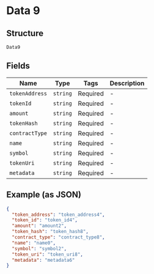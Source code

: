 
# Data 9

## Structure

`Data9`

## Fields

| Name | Type | Tags | Description |
|  --- | --- | --- | --- |
| `tokenAddress` | `string` | Required | - |
| `tokenId` | `string` | Required | - |
| `amount` | `string` | Required | - |
| `tokenHash` | `string` | Required | - |
| `contractType` | `string` | Required | - |
| `name` | `string` | Required | - |
| `symbol` | `string` | Required | - |
| `tokenUri` | `string` | Required | - |
| `metadata` | `string` | Required | - |

## Example (as JSON)

```json
{
  "token_address": "token_address4",
  "token_id": "token_id4",
  "amount": "amount2",
  "token_hash": "token_hash8",
  "contract_type": "contract_type8",
  "name": "name0",
  "symbol": "symbol2",
  "token_uri": "token_uri8",
  "metadata": "metadata6"
}
```

